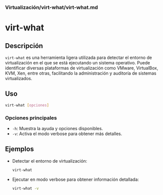### **Virtualización/virt-what/virt-what.md**

# virt-what

## Descripción

`virt-what` es una herramienta ligera utilizada para detectar el entorno de virtualización en el que se está ejecutando un sistema operativo. Puede identificar diversas plataformas de virtualización como VMware, VirtualBox, KVM, Xen, entre otras, facilitando la administración y auditoría de sistemas virtualizados.

## Uso

```bash
virt-what [opciones]
```

### Opciones principales

- `-h`: Muestra la ayuda y opciones disponibles.
- `-v`: Activa el modo verbose para obtener más detalles.

## Ejemplos

- Detectar el entorno de virtualización:
  
  ```bash
  virt-what
  ```

- Ejecutar en modo verbose para obtener información detallada:
  
  ```bash
  virt-what -v
  ```
